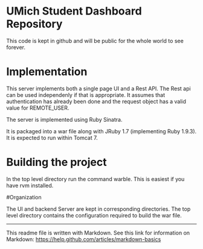 
# UMich Student Dashboard Repository

This code is kept in github and will be public for the whole world to see forever.

# Implementation

This server implements both a single page UI and a Rest API.  The Rest api can be used
independenly if that is appropriate.  It assumes that authentication has
already been done and the request object has a valid value for REMOTE_USER.

The server is implemented using Ruby Sinatra.

It is packaged into a war file along with
JRuby 1.7 (implementing Ruby 1.9.3).  It is expected to run within
Tomcat 7.

# Building the project

In the top level directory run the command warble.  This is easiest if
you have rvm installed.

#Organization

The UI and backend Server are kept in corresponding directories.  The
top level directory contains the configuration required to build the
war file.

---
This readme file is written with Markdown.
See this link for information on Markdown: https://help.github.com/articles/markdown-basics
